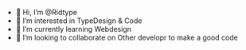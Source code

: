- 👋 Hi, I’m @Ridtype
- 👀 I’m interested in TypeDesign & Code
- 🌱 I’m currently learning Webdesign
- 💞️ I’m looking to collaborate on Other developr to make a good code

<!---
Ridtype/Ridtype is a ✨ special ✨ repository because its `README.md` (this file) appears on your GitHub profile.
You can click the Preview link to take a look at your changes.
--->
